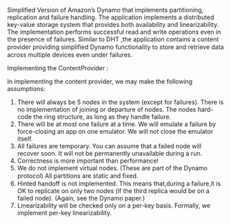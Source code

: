 Simplified Version of Amazon’s Dynamo that implements partitioning, replication and failure handling. 
The application implements a distributed key-value storage system that provides both availability and linearizability. The implementation performs successful read and write operations even in the presence of failures. Similar to DHT ,the application contains a content provider
providing simpliﬁed Dynamo functionality to store and retrieve data across multiple devices even under failures.

Implementing the ContentProvider :

In implementing the content provider, we may make the following assumptions:
1. There will always be 5 nodes in the system (except for failures). There is no implementation of joining or departure of nodes. The nodes hard-code the ring structure, as long as they handle failure.
2. There will be at most one failure at a time. We will emulate a failure by force-closing an app on one emulator. We will not close the emulator itself.
3. All failures are temporary. You can assume that a failed node will recover soon. It will not be permanently unavailable during a run.
4. Correctness is more important than performance!
5. We do not  implement virtual nodes. (These are part of the Dynamo protocol) All partitions are static and ﬁxed.
6. Hinted handoff is not implemented. This means that,during a failure,it is OK to replicate on only two nodes (if the third replica would be on a failed node). (Again, see the Dynamo paper.)
7. Linearizability will be checked only on a per-key basis. Formally, we implement per-key linearizability.

